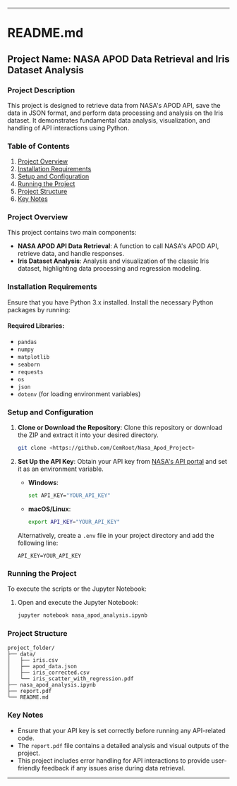 ---

# README.md

## Project Name: NASA APOD Data Retrieval and Iris Dataset Analysis

### Project Description
This project is designed to retrieve data from NASA's APOD API, save the data in JSON format, and perform data processing and analysis on the Iris dataset. It demonstrates fundamental data analysis, visualization, and handling of API interactions using Python.

### Table of Contents
1. [Project Overview](#project-overview)
2. [Installation Requirements](#installation-requirements)
3. [Setup and Configuration](#setup-and-configuration)
4. [Running the Project](#running-the-project)
5. [Project Structure](#project-structure)
6. [Key Notes](#key-notes)

### Project Overview
This project contains two main components:
- **NASA APOD API Data Retrieval**: A function to call NASA's APOD API, retrieve data, and handle responses.
- **Iris Dataset Analysis**: Analysis and visualization of the classic Iris dataset, highlighting data processing and regression modeling.

### Installation Requirements
Ensure that you have Python 3.x installed. Install the necessary Python packages by running:

#### Required Libraries:
- `pandas`
- `numpy`
- `matplotlib`
- `seaborn`
- `requests`
- `os`
- `json`
- `dotenv` (for loading environment variables)

### Setup and Configuration

1. **Clone or Download the Repository**:
   Clone this repository or download the ZIP and extract it into your desired directory.
   ```bash
   git clone <https://github.com/CemRoot/Nasa_Apod_Project>
   ```

2. **Set Up the API Key**:
   Obtain your API key from [NASA's API portal](https://api.nasa.gov/) and set it as an environment variable.

   - **Windows**:
     ```bash
     set API_KEY="YOUR_API_KEY"
     ```
   - **macOS/Linux**:
     ```bash
     export API_KEY="YOUR_API_KEY"
     ```

   Alternatively, create a `.env` file in your project directory and add the following line:
   ```plaintext
   API_KEY=YOUR_API_KEY
   ```

### Running the Project
To execute the scripts or the Jupyter Notebook:


1. Open and execute the Jupyter Notebook:
   ```bash
   jupyter notebook nasa_apod_analysis.ipynb
   ```

### Project Structure
```
project_folder/
├── data/
│   ├── iris.csv
│   ├── apod_data.json
│   ├── iris_corrected.csv
│   └── iris_scatter_with_regression.pdf
├── nasa_apod_analysis.ipynb
├── report.pdf
└── README.md
```

### Key Notes
- Ensure that your API key is set correctly before running any API-related code.
- The `report.pdf` file contains a detailed analysis and visual outputs of the project.
- This project includes error handling for API interactions to provide user-friendly feedback if any issues arise during data retrieval.

---